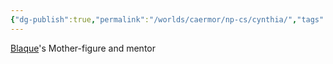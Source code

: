 ```yaml
---
{"dg-publish":true,"permalink":"/worlds/caermor/np-cs/cynthia/","tags":["Chaia"]}
---
```


[Blaque](Blaque.md)'s Mother-figure and mentor